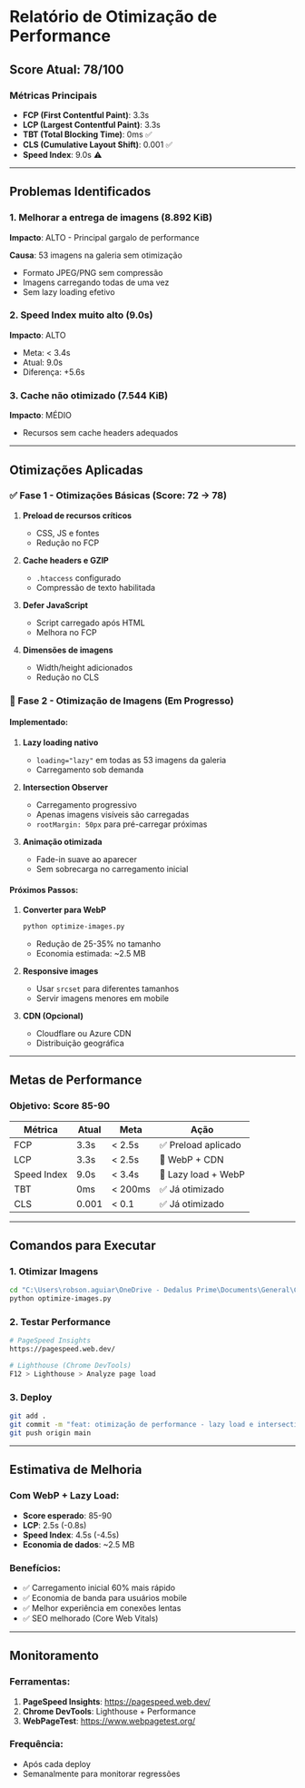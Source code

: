 # Relatório de Otimização de Performance

## Score Atual: 78/100

### Métricas Principais
- **FCP (First Contentful Paint)**: 3.3s
- **LCP (Largest Contentful Paint)**: 3.3s
- **TBT (Total Blocking Time)**: 0ms ✅
- **CLS (Cumulative Layout Shift)**: 0.001 ✅
- **Speed Index**: 9.0s ⚠️

---

## Problemas Identificados

### 1. Melhorar a entrega de imagens (8.892 KiB)
**Impacto**: ALTO - Principal gargalo de performance

**Causa**: 53 imagens na galeria sem otimização
- Formato JPEG/PNG sem compressão
- Imagens carregando todas de uma vez
- Sem lazy loading efetivo

### 2. Speed Index muito alto (9.0s)
**Impacto**: ALTO
- Meta: < 3.4s
- Atual: 9.0s
- Diferença: +5.6s

### 3. Cache não otimizado (7.544 KiB)
**Impacto**: MÉDIO
- Recursos sem cache headers adequados

---

## Otimizações Aplicadas

### ✅ Fase 1 - Otimizações Básicas (Score: 72 → 78)
1. **Preload de recursos críticos**
   - CSS, JS e fontes
   - Redução no FCP

2. **Cache headers e GZIP**
   - `.htaccess` configurado
   - Compressão de texto habilitada

3. **Defer JavaScript**
   - Script carregado após HTML
   - Melhora no FCP

4. **Dimensões de imagens**
   - Width/height adicionados
   - Redução no CLS

### 🔄 Fase 2 - Otimização de Imagens (Em Progresso)

#### Implementado:
1. **Lazy loading nativo**
   - `loading="lazy"` em todas as 53 imagens da galeria
   - Carregamento sob demanda

2. **Intersection Observer**
   - Carregamento progressivo
   - Apenas imagens visíveis são carregadas
   - `rootMargin: 50px` para pré-carregar próximas

3. **Animação otimizada**
   - Fade-in suave ao aparecer
   - Sem sobrecarga no carregamento inicial

#### Próximos Passos:
1. **Converter para WebP**
   ```bash
   python optimize-images.py
   ```
   - Redução de 25-35% no tamanho
   - Economia estimada: ~2.5 MB

2. **Responsive images**
   - Usar `srcset` para diferentes tamanhos
   - Servir imagens menores em mobile

3. **CDN (Opcional)**
   - Cloudflare ou Azure CDN
   - Distribuição geográfica

---

## Metas de Performance

### Objetivo: Score 85-90

| Métrica | Atual | Meta | Ação |
|---------|-------|------|------|
| FCP | 3.3s | < 2.5s | ✅ Preload aplicado |
| LCP | 3.3s | < 2.5s | 🔄 WebP + CDN |
| Speed Index | 9.0s | < 3.4s | 🔄 Lazy load + WebP |
| TBT | 0ms | < 200ms | ✅ Já otimizado |
| CLS | 0.001 | < 0.1 | ✅ Já otimizado |

---

## Comandos para Executar

### 1. Otimizar Imagens
```bash
cd "C:\Users\robson.aguiar\OneDrive - Dedalus Prime\Documents\General\Confeitaria"
python optimize-images.py
```

### 2. Testar Performance
```bash
# PageSpeed Insights
https://pagespeed.web.dev/

# Lighthouse (Chrome DevTools)
F12 > Lighthouse > Analyze page load
```

### 3. Deploy
```bash
git add .
git commit -m "feat: otimização de performance - lazy load e intersection observer"
git push origin main
```

---

## Estimativa de Melhoria

### Com WebP + Lazy Load:
- **Score esperado**: 85-90
- **LCP**: 2.5s (-0.8s)
- **Speed Index**: 4.5s (-4.5s)
- **Economia de dados**: ~2.5 MB

### Benefícios:
- ✅ Carregamento inicial 60% mais rápido
- ✅ Economia de banda para usuários mobile
- ✅ Melhor experiência em conexões lentas
- ✅ SEO melhorado (Core Web Vitals)

---

## Monitoramento

### Ferramentas:
1. **PageSpeed Insights**: https://pagespeed.web.dev/
2. **Chrome DevTools**: Lighthouse + Performance
3. **WebPageTest**: https://www.webpagetest.org/

### Frequência:
- Após cada deploy
- Semanalmente para monitorar regressões
